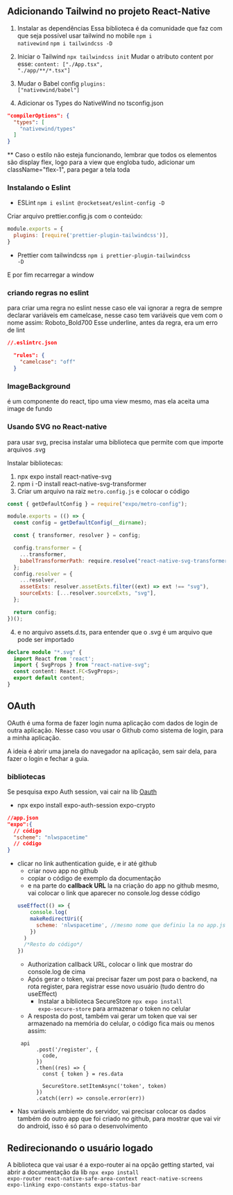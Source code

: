 ## Adicionando Tailwind no projeto React-Native

1. Instalar as dependências
Essa biblioteca é da comunidade que faz com que seja possível usar tailwind no mobile
<code>npm i nativewind</code>
<code>npm i tailwindcss -D</code>

2. Iniciar o Tailwind
<code>npx tailwindcss init</code>
Mudar o atributo content por esse: <code>content: ["./App.tsx", "./app/**/*.tsx"]</code>

3. Mudar o Babel config
<code>plugins: ["nativewind/babel"]</code>

4. Adicionar os Types do NativeWind no tsconfig.json

```json
"compilerOptions": {
  "types": [
    "nativewind/types"
  ]
}
```

** Caso o estilo não esteja funcionando, lembrar que todos os elementos são display flex, logo para a view que engloba tudo, adicionar um className="flex-1", para pegar a tela toda


### Instalando o Eslint

- ESLint
<code>npm i eslint @rocketseat/eslint-config -D</code>

Criar arquivo prettier.config.js com o conteúdo: 
```js
module.exports = {
  plugins: [require('prettier-plugin-tailwindcss')],
}
```

- Prettier com tailwindcss
<code>npm i prettier-plugin-tailwindcss -D</code>

E por fim recarregar a window

### criando regras no eslint

para criar uma regra no eslint 
nesse caso ele vai ignorar a regra de sempre declarar variáveis em camelcase, nesse caso tem variáveis que vem com o nome assim: 
Roboto_Bold700 
Esse underline, antes da regra, era um erro de lint
```json
//.eslintrc.json

  "rules": {
    "camelcase": "off"
  }
```
### ImageBackground
é um componente do react, tipo uma view mesmo, mas ela aceita uma image de fundo

### Usando SVG no React-native
para usar svg, precisa instalar uma biblioteca que permite com que importe arquivos .svg

Instalar bibliotecas:
1. npx expo install react-native-svg
2. npm i -D install react-native-svg-transformer
3. Criar um arquivo na raiz <code>metro.config.js</code> e colocar o código 

```js
const { getDefaultConfig } = require("expo/metro-config");

module.exports = (() => {
  const config = getDefaultConfig(__dirname);

  const { transformer, resolver } = config;

  config.transformer = {
    ...transformer,
    babelTransformerPath: require.resolve("react-native-svg-transformer"),
  };
  config.resolver = {
    ...resolver,
    assetExts: resolver.assetExts.filter((ext) => ext !== "svg"),
    sourceExts: [...resolver.sourceExts, "svg"],
  };

  return config;
})();
```

4. e no arquivo assets.d.ts, para entender que o .svg é um arquivo que pode ser importado

```ts
declare module "*.svg" {
  import React from 'react';
  import { SvgProps } from "react-native-svg";
  const content: React.FC<SvgProps>;
  export default content;
}
```

## OAuth
OAuth é uma forma de fazer login numa aplicação com dados de login de outra aplicação. Nesse caso vou usar o Github como sistema de login, para a minha aplicação.

A ideia é abrir uma janela do navegador na aplicação, sem sair dela, para fazer o login e fechar a guia.

### bibliotecas
Se pesquisa expo Auth session, vai cair na lib
[Oauth]('https://docs.expo.dev/versions/latest/sdk/auth-session/')

- npx expo install expo-auth-session expo-crypto

```json
//app.json
"expo":{
  // código
  "scheme": "nlwspacetime"
  // código
}
```

- clicar no link authentication guide, e ir até github
  - criar novo app no github
  - copiar o código de exemplo da documentação
  - e na parte do **callback URL** la na criação do app no github mesmo, vai colocar o link que aparecer no console.log desse código
  ```js
  useEffect(() => {
      console.log(
      makeRedirectUri({
        scheme: 'nlwspacetime', //mesmo nome que definiu la no app.json
      })
    )
    /*Resto do código*/
  })
  ```
  - Authorization callback URL, colocar o link que mostrar do console.log de cima
  - Após gerar o token, vai precisar fazer um post para o backend, na rota register, para registrar esse novo usuário (tudo dentro do useEffect)
    - Instalar a biblioteca SecureStore <code>npx expo install expo-secure-store</code> para armazenar o token no celular
  - A resposta do post, também vai gerar um token que vai ser armazenado na memória do celular, o código fica mais ou menos assim:
  ```tsx
   api
        .post('/register', {
          code,
        })
        .then((res) => {
          const { token } = res.data

          SecureStore.setItemAsync('token', token)
        })
        .catch((err) => console.error(err))
  ```
* Nas variáveis ambiente do servidor, vai precisar colocar os dados também do outro app que foi criado no github, para mostrar que vai vir do android, isso é só para o desenvolvimento

## Redirecionando o usuário logado
A biblioteca que vai usar é a expo-router ai na opção getting started, vai abrir a documentação da lib
<code>npx expo install expo-router react-native-safe-area-context react-native-screens expo-linking expo-constants expo-status-bar</code>